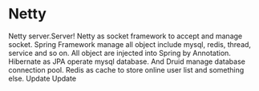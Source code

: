 # Netty
Netty server.Server!
Netty as socket framework to accept and manage socket. 
Spring Framework manage all object include mysql, redis, thread, service and so on. All object are injected into Spring by Annotation.
Hibernate as JPA operate mysql database. And Druid manage database connection pool.
Redis as cache to store online user list and something else.
Update
Update
